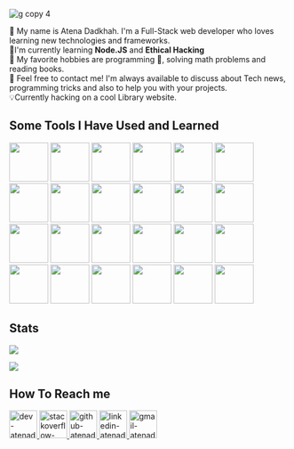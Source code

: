 ![g copy 4](https://user-images.githubusercontent.com/91287064/208833395-dfb841f2-112d-46a6-a3af-19d53a7e8de0.png)

👋 My name is Atena Dadkhah. I'm a Full-Stack web developer who loves learning new technologies and frameworks.
<br>
📑I'm currently learning **Node.JS** and **Ethical Hacking**
<br>
🧩 My favorite hobbies are programming 🤡, solving math problems and reading books.
<br>
🎈 Feel free to contact me! I'm always available to discuss about Tech news, programming tricks and also to help you with your projects.
<br>
💡Currently hacking on a cool Library website.
<br>
<h2>Some Tools I Have Used and Learned</h2>
<p align="left">
  <img src="https://cdn.jsdelivr.net/gh/devicons/devicon/icons/html5/html5-original-wordmark.svg"  width="70" height="70"/>
  <img src="https://cdn.jsdelivr.net/gh/devicons/devicon/icons/tailwindcss/tailwindcss-plain.svg" width="70" height="70"/>
  <img src="https://cdn.jsdelivr.net/gh/devicons/devicon/icons/css3/css3-original-wordmark.svg" width="70" height="70"/>
  <img src="https://cdn.jsdelivr.net/gh/devicons/devicon/icons/sass/sass-original.svg" width="70" height="70"/>
  <img src="https://cdn.jsdelivr.net/gh/devicons/devicon/icons/less/less-plain-wordmark.svg" width="70" height="70"/>
  <img src="https://cdn.jsdelivr.net/gh/devicons/devicon/icons/bootstrap/bootstrap-original.svg" width="70" height="70"/>
  <img src="https://cdn.jsdelivr.net/gh/devicons/devicon/icons/babel/babel-original.svg" width="70" height="70"/>
  <img src="https://cdn.jsdelivr.net/gh/devicons/devicon/icons/mysql/mysql-original.svg" width="70" height="70"/>
  <img src="https://cdn.jsdelivr.net/gh/devicons/devicon/icons/mongodb/mongodb-original.svg" width="70" height="70"/>
  <img src="https://cdn.jsdelivr.net/gh/devicons/devicon/icons/javascript/javascript-original.svg" width="70" height="70"/>
  <img src="https://cdn.jsdelivr.net/gh/devicons/devicon/icons/jquery/jquery-plain-wordmark.svg" width="70" height="70"/>
  <img src="https://cdn.jsdelivr.net/gh/devicons/devicon/icons/wordpress/wordpress-original.svg" width="70" height="70"/>
  <img src="https://cdn.jsdelivr.net/gh/devicons/devicon/icons/photoshop/photoshop-plain.svg" width="70" height="70"/>
  <img src="https://cdn.jsdelivr.net/gh/devicons/devicon/icons/linux/linux-original.svg" width="70" height="70"/>
  <img src="https://cdn.jsdelivr.net/gh/devicons/devicon/icons/php/php-original.svg" width="70" height="70"/>
  <img src="https://cdn.jsdelivr.net/gh/devicons/devicon/icons/composer/composer-original.svg" width="70" height="70"/>
  <img src="https://cdn.jsdelivr.net/gh/devicons/devicon/icons/laravel/laravel-plain-wordmark.svg" width="70" height="70"/>
  <img src="https://cdn.jsdelivr.net/gh/devicons/devicon/icons/phpstorm/phpstorm-original-wordmark.svg" width="70" height="70"/>
  <img src="https://cdn.jsdelivr.net/gh/devicons/devicon/icons/webstorm/webstorm-original.svg" width="70" height="70"/>
  <img src="https://cdn.jsdelivr.net/gh/devicons/devicon/icons/apache/apache-original-wordmark.svg" width="70" height="70"/>
  <img src="https://cdn.jsdelivr.net/gh/devicons/devicon/icons/npm/npm-original-wordmark.svg" width="70" height="70"/>
  <img src="https://cdn.jsdelivr.net/gh/devicons/devicon/icons/python/python-original.svg" width="70" height="70"/>
  <img src="https://cdn.jsdelivr.net/gh/devicons/devicon/icons/nodejs/nodejs-original.svg" width="70" height="70"/>
  <img src="https://cdn.jsdelivr.net/gh/devicons/devicon/icons/express/express-original-wordmark.svg" width="70" height="70"/>
</p>
<h2>Stats</h2>
<p>
<img src="https://github-readme-stats.vercel.app/api?username=atenadadkhah&theme=github_dark">
</p>
<p>
  <img src="https://github-readme-stats.vercel.app/api/top-langs/?username=atenadadkhah&layout=compact&theme=github_dark">
</p>
<h2>How To Reach me</h2>
<p>
  
<p>
    <a href="https://dev.to/atenadadkhah">
        <img src="https://user-images.githubusercontent.com/91287064/208878642-b2b10974-a3db-4033-9ebe-32142125e575.png" alt="dev-atenadadkhah" width="50" height="50">
    </a>
    <a href="https://stackoverflow.com/users/18112609/atena-dadkhah">
        <img src="https://user-images.githubusercontent.com/91287064/208878662-a1aff4dd-d72e-44b3-bf0d-2d862a5f87f6.png" alt="stackoverflow-atenadadkhah" width="50" height="50">
    </a>
    <a href="https://github.com/atenadadkhah">
        <img src="https://user-images.githubusercontent.com/91287064/208878669-0146cc1a-b0a6-4a6e-9f4b-082c37264309.png" alt="github-atenadadkhah" width="50" height="50">
    </a>
    <a href="https://www.linkedin.com/in/atena-dadkhah-143884220/">
        <img src="https://user-images.githubusercontent.com/91287064/208878686-01604f88-f0ac-4709-9cfc-2cc69b62d1aa.png" alt="linkedin-atenadadkhah" width="50" height="50">
    </a>
    <a href="mailto:https://github.com/atenadadkhah">
        <img src="https://user-images.githubusercontent.com/91287064/208878678-26652569-8d38-45c9-aa13-28a33a7fc967.png" alt="gmail-atenadadkhah" width="50" height="50">
    </a>
</p>

</p>
